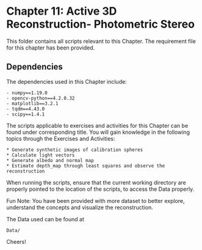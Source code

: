 # Chapter 11: Active 3D Reconstruction- Photometric Stereo
This folder contains all scripts relevant to this Chapter. The requirement file for this chapter has been provided. 

## Dependencies
The dependencies used in this Chapter include:
```
- numpy==1.19.0
- opencv-python==4.2.0.32
- matplotlib==3.2.1
- tqdm==4.43.0
- scipy==1.4.1
```

The scripts applicable to exercises and activities for this Chapter can be found under corresponding title. You will gain knowledge in the following topics through the Exercises and Activities:
```
* Generate synthetic images of calibration spheres
* Calculate light vectors
* Generate albedo and normal map
* Estimate depth_map through least squares and observe the reconstruction
```

When running the scripts, ensure that the current working directory are properly pointed to the location of the scripts, to access the Data properly. 

Fun Note: You have been provided with more dataset to better explore, understand the concepts and visualize the reconstruction.

The Data used can be found at
```
Data/
```


Cheers!
